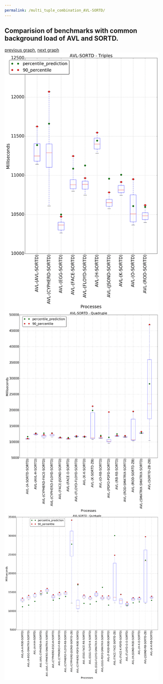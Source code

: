```yaml
---
permalink: /multi_tuple_combination_AVL-SORTD/
---
```



 ## Comparision of benchmarks with common background load of AVL and SORTD.

[previous graph](../multi_tuple_combination_AVL-SMATRIX/), [next graph](../multi_tuple_combination_AVL-ZB/)
![graph figure](./images/triple/AVL/AVL-SORTD_box.png)![graph figure](./images/quadruple/AVL/AVL-SORTD_box.png)![graph figure](./images/quintuple/AVL/AVL-SORTD_box.png)